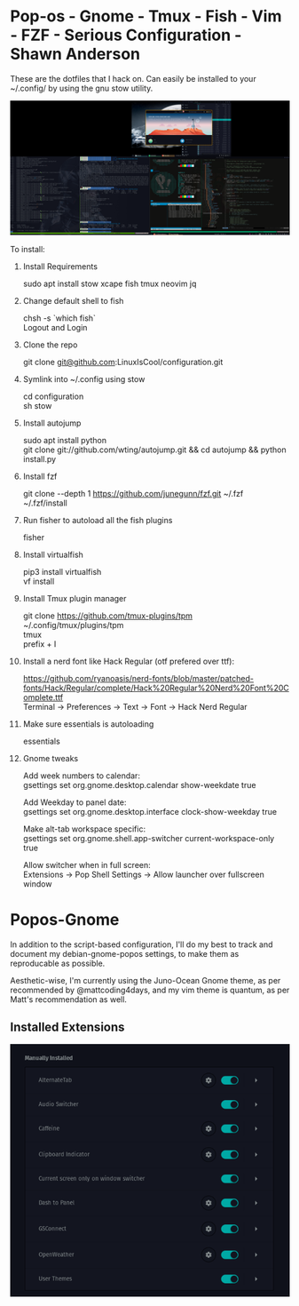 # Pop-os - Gnome - Tmux - Fish - Vim - FZF - Serious Configuration - Shawn Anderson
These are the dotfiles that I hack on. Can easily be installed to your ~/.config/ by using the gnu stow utility.

<div align="center">
  <img src="https://raw.githubusercontent.com/LinuxIsCool/configuration/master/popos-gnome/Screenshot%20from%202020-09-29%2001-56-33.png"/>
</div>

To install:  
1. Install Requirements
	
	sudo apt install stow xcape fish tmux neovim jq
	
2. Change default shell to fish
  
	chsh -s \`which fish\`  
	Logout and Login 
	
2. Clone the repo  

	git clone git@github.com:LinuxIsCool/configuration.git  
	
3. Symlink into ~/.config using stow  

	cd configuration  
	sh stow  
	
5. Install autojump

	sudo apt install python  
	git clone git://github.com/wting/autojump.git && cd autojump && python install.py
	
6. Install fzf

	git clone --depth 1 https://github.com/junegunn/fzf.git ~/.fzf                
	~/.fzf/install 
	
7. Run fisher to autoload all the fish plugins

	fisher
	
8. Install virtualfish

	pip3 install virtualfish  
	vf install  
	
9. Install Tmux plugin manager

	git clone https://github.com/tmux-plugins/tpm ~/.config/tmux/plugins/tpm  
	tmux  
	prefix + I  
	
10. Install a nerd font like Hack Regular (otf prefered over ttf): 
 
	https://github.com/ryanoasis/nerd-fonts/blob/master/patched-fonts/Hack/Regular/complete/Hack%20Regular%20Nerd%20Font%20Complete.ttf  
	Terminal -> Preferences -> Text -> Font -> Hack Nerd Regular  
	
11. Make sure essentials is autoloading

	essentials

12. Gnome tweaks
	
	Add week numbers to calendar:  
	gsettings set org.gnome.desktop.calendar show-weekdate true
	
	Add Weekday to panel date:  
	gsettings set org.gnome.desktop.interface clock-show-weekday true
	
	Make alt-tab workspace specific:  
	gsettings set org.gnome.shell.app-switcher current-workspace-only true
	
	Allow switcher when in full screen:  
	Extensions -> Pop Shell Settings -> Allow launcher over fullscreen window  
	
	
# Popos-Gnome
In addition to the script-based configuration, I'll do my best to track and document my debian-gnome-popos settings, to make them as reproducable as possible.

Aesthetic-wise, I'm currently using the Juno-Ocean Gnome theme, as per recommended by @mattcoding4days, and my vim theme is quantum, as per Matt's recommendation as well.

## Installed Extensions
<div align="center">
  <img src="https://raw.githubusercontent.com/LinuxIsCool/configuration/master/popos-gnome/extensions-nov-26-2020.png"/>
</div>
